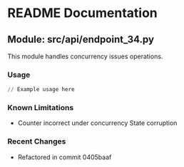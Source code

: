 # README Documentation

## Module: src/api/endpoint_34.py

This module handles concurrency issues operations.

### Usage

```python
// Example usage here
```

### Known Limitations

- Counter incorrect under concurrency State corruption

### Recent Changes

- Refactored in commit 0405baaf
